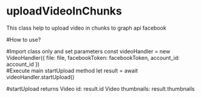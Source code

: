 # uploadVideoInChunks
This class help to upload video in chunks to graph api facebook


#How to use? 

#Import class only and set parameters 
const videoHandler = new VideoHandler({ file: file, facebookToken: facebookToken, account_id: account_id })        
#Execute main startUpload method 
let result = await videoHandler.startUpload()

#startUpload returns 
Video id: result.id
Video thumbnails: result.thumbnails 